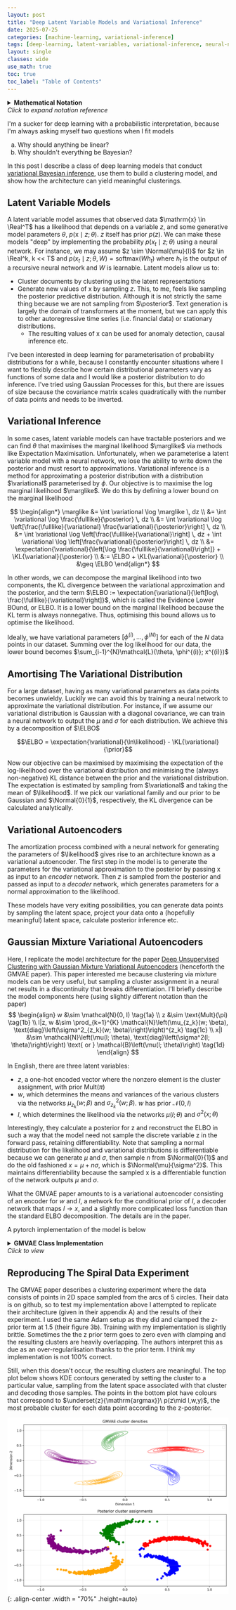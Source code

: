 ```yaml
---
layout: post
title: "Deep Latent Variable Models and Variational Inference"
date: 2025-07-25
categories: [machine-learning, variational-inference]
tags: [deep-learning, latent-variables, variational-inference, neural-networks]
layout: single
classes: wide
use_math: true
toc: true
toc_label: "Table of Contents"
---
```


<script type="text/x-mathjax-config">
    MathJax.Hub.Config({
    extensions: ["tex2jax.js"],
    jax: ["input/TeX", "output/HTML-CSS"],
    tex2jax: {
      inlineMath: [ ['$','$'], ["\\(","\\)"] ],
      displayMath: [ ['$$','$$'], ["\\[","\\]"] ],
      processEscapes: true
    },
    "HTML-CSS": { availableFonts: ["TeX"] }
  });
</script>
<script src="https://cdnjs.cloudflare.com/ajax/libs/mathjax/2.7.1/MathJax.js?config=TeX-AMS-MML_HTMLorMML" type="text/javascript"></script>

$\newcommand{\posterior}{ p(z|x;\theta)}$
$\newcommand{\prior}{ p(z)}$
$\newcommand{\likelihood}{ p(x|z;\theta)}$
$\newcommand{\marglike}{ p(x;\theta)}$
$\newcommand{\fulllike}{ p(x, z;\theta)}$
$\newcommand{\variational}{ q(z;\phi)}$
$\newcommand{\KL}[2]{ \text{KL}(#1 \parallel #2)}$
$\newcommand{\ELBO}{ \mathcal{L}(\theta, \phi; x)}$
$\newcommand{\expectation}[2]{ \mathbb{E}_{#1}[#2]}$
$\newcommand{\Normal}[2]{ \mathcal{N}(#1, #2)}$
$\newcommand{\Real}{ \mathbb{R}}$

<details>
  <summary>
    <strong>Mathematical Notation</strong>
    <br>
    <em>Click to expand notation reference</em>
  </summary>

**Probability Distributions:**

- $\posterior$ - Posterior distribution of latent variables given observed data
- $\prior$ - Prior distribution of latent variables
- $\likelihood$ - Likelihood of observed data given latent variables
- $\marglike$ - Marginal likelihood (evidence)
- $\fulllike$ - Joint distribution of observed and latent variables
- $\variational$ - Variational approximation to the posterior

**Key Terms:**

- $\ELBO$ - Evidence Lower BOund
- $\KL{q}{p}$ - Kullback-Leibler divergence from q to p

**Variables:**

- $x$ - Observed data
- $z$ - Latent variables
- $\theta$ - Generative model parameters
- $\phi$ - Variational parameters
- $w$ - Global latent variable (GMVAE)
- $l$ - Local/cluster-specific latent variable (GMVAE)

</details>

I'm a sucker for deep learning with a probabilistic interpretation, because I'm always asking myself two questions when I fit models
  
 <ol type="a">
  <li>Why should anything be linear?</li>
  <li>Why shouldn't everything be Bayesian?</li>
</ol>

In this post I describe a class of deep learning models that conduct [variational Bayesian inference](https://en.wikipedia.org/wiki/Variational_Bayesian_methods), use them to build a clustering model, and show how the architecture can yield meaningful clusterings.

## Latent Variable Models
A latent variable model assumes that observed data $\mathrm{x} \in \Real^T$ has a likelihood that depends on a variable $z$, and some generative model parameters $\theta$, $p(\mathrm{x} \mid z ; \theta)$. $z$ itself has prior $p(z)$. We can make these models "deep" by implementing the probability $p(x_t \mid z; \theta)$ using a neural network. For instance, we may assume $z \sim \Normal{\mu}{I}$ for $z \in \Real^k, k << T$ and $p(x_t\mid z; \theta, W) = \mathrm{softmax}(Wh_t)$ where $h_t$ is the output of a recursive neural network and $W$ is learnable. Latent models allow us to: 
- Cluster documents by clustering using the latent representations
- Generate new values of x by sampling $z$. This, to me, feels like sampling the posterior predictive distribution. Although it is not strictly the same thing because we are not sampling from $\posterior$. Text generation is largely the domain of transformers at the moment, but we can apply this to other autoregressive time series (i.e. financial data) or stationary distributions. 
    - The resulting values of x can be used for anomaly detection, causal inference etc. 

I've been interested in deep learning for parameterisation of probability distributions for a while, because I constantly encounter situations where I want to flexibly describe how certain distributional parameters vary as functions of some data and I would like a posterior distribution to do inference. I've tried using Gaussian Processes for this, but there are issues of size because the covariance matrix scales quadratically with the number of data points and needs to be inverted. 

## Variational Inference

In some cases, latent variable models can have tractable posteriors and we can find $\theta$ that maximises the marginal likelihood $\marglike$ via methods like Expectation Maximisation. Unfortunately, when we parameterise a latent variable model with a neural network, we lose the ability to write down the posterior and must resort to approximations. Variational inference is a method for approximating a posterior distribution with a distribution $\variational$ parameterised by $\phi$. Our objective is to maximise the log marginal likelihood $\marglike$. We do this by defining a lower bound on the marginal likelihood 

$$
\begin{align*}
\marglike &= \int \variational \log \marglike \, dz \\
&= \int \variational \log \frac{\fulllike}{\posterior} \, dz \\ 
&= \int \variational \log \left[\frac{\fulllike}{\variational} \frac{\variational}{\posterior}\right] \, dz \\ 
&= \int \variational \log \left[\frac{\fulllike}{\variational}\right] \, dz + \int \variational \log \left[\frac{\variational}{\posterior}\right] \, dz \\
&= \expectation{\variational}{\left[\log \frac{\fulllike}{\variational}\right]} + \KL{\variational}{\posterior} \\ 
&:= \ELBO + \KL{\variational}{\posterior} \\
&\geq \ELBO
\end{align*}
 $$

In other words, we can decompose the marginal likelihood into two components, the KL divergence between the variational approximation and the posterior, and the term $\ELBO := \expectation{\variational}{\left[log\ \frac{\fulllike}{\variational}\right]}$, which is called the Evidence Lower BOund, or ELBO. It is a lower bound on the marginal likelihood because the KL term is always nonnegative. Thus, optimising this bound allows us to optimise the likelihood. 

Ideally, we have variational parameters $[\phi^{(i)}, ...,\phi^{(N)}]$ for each of the $N$ data points in our dataset. Summing over the log likelihood for our data, the lower bound becomes $\sum_{i-1}^{N}\mathcal{L}(\theta, \phi^{(i)}; x^{(i)})$ 

## Amortising The Variational Distribution

For a large dataset, having as many variational parameters as data points becomes unwieldy. Luckily we can avoid this by training a neural network to approximate the variational distribution. For instance, if we assume our variational distribution is Gaussian with a diagonal covariance, we can train a neural network to output the $\mu$ and $\sigma$ for each distribution. We achieve this by a decomposition of $\ELBO$

$$\ELBO = \expectation{\variational}{\ln\likelihood} - \KL{\variational}{\prior}$$

Now our objective can be maximised by maximising the expectation of the log-likelihood over the variational distribution and minimising the (always non-negative) KL distance between the prior and the variational distribution. The expectation is estimated by sampling from $\variational$ and taking the mean of $\likelihood$. If we pick our variational family and our prior to be Gaussian and $\Normal{0}{1}$, respectively, the KL divergence can be calculated analytically. 

## Variational Autoencoders

The amortization process combined with a neural network for generating the parameters of $\likelihood$ gives rise to an architecture known as a variational autoencoder. The first step in the model is to generate the parameters for the variational approximation to the posterior by passing x as input to an *encoder* network. Then $z$ is sampled from the posterior and passed as input to a *decoder* network, which generates parameters for a normal approximation to the likelihood.

These models have very exiting possibilities, you can generate data points by sampling the latent space, project your data onto a (hopefully meaningful) latent space, calculate posterior inference etc.

## Gaussian Mixture Variational Autoencoders

Here, I replicate the model architecture for the paper [Deep Unsupervised Clustering with Gaussian Mixture Variational Autoencoders](https://arxiv.org/abs/1611.02648) (henceforth the GMVAE paper). This paper interested me because clustering via mixture models can be very useful, but sampling a cluster assignment in a neural net results in a discontinuity that breaks differentiation. I'll briefly describe the model components here (using slightly different notation than the paper)
$$
\begin{align}
w &\sim \mathcal{N}(0, I) \tag{1a} \\
z &\sim \text{Mult}(\pi) \tag{1b} \\
l|z, w &\sim \prod_{k=1}^{K} \mathcal{N}\left(\mu_{z_k}(w; \beta), \text{diag}\left(\sigma^2_{z_k}(w; \beta)\right)\right)^{z_k} \tag{1c} \\
x|l &\sim \mathcal{N}\left(\mu(l; \theta), \text{diag}\left(\sigma^2(l; \theta)\right)\right) \text{ or } \mathcal{B}\left(\mu(l; \theta)\right) \tag{1d}
\end{align}
$$

In English, there are three latent variables:

- $z$, a one-hot encoded vector where the nonzero element is the cluster assignment, with prior $\text{Mult}(\pi)$
- $w$, which determines the means and variances of the various clusters via the networks $\mu_{z_k}(w; \beta)$ and $\sigma^2_{z_k}(w; \beta)$. $w$ has prior $\mathcal{N}(0, I)$
- $l$, which determines the likelihood via the networks $\mu(l; \theta)$ and $\sigma^2(x; \theta)$

Interestingly, they calculate a posterior for z and reconstruct the ELBO in such a way that the model need not sample the discrete variable z in the forward pass, retaining differentiability. Note that sampling a normal distribution for the likelihood and variational distributions is differentiable because we can generate $\mu$ and $\sigma$, then sample $n$ from $\Normal{0}{1}$ and do the old fashioned $x = \mu + n\sigma$, which is $\Normal{\mu}{\sigma^2}$. This maintains differentiability because the sampled x is a differentiable function of the network outputs $\mu$ and $\sigma$.

What the GMVAE paper amounts to is a variational autoencoder consisting of an encoder for $w$ and $l$, a network for the conditional prior of $l$, a decoder network that maps $l \to x$, and a slightly more complicated loss function than the standard ELBO decomposition. The details are in the paper.

A pytorch implementation of the model is below

<details>
  <summary>
    <strong>GMVAE Class Implementation</strong>
    <br>
    <em>Click to view</em>
  </summary>

```python
import torch
from torch import nn
import torch.nn.functional as F
from torch.distributions import Normal, Categorical
from collections import OrderedDict
from typing import Tuple, Callable, Optional, List
def layer_from_list(dims:list[int], name:str, norm = True, negative = True, act:Callable=nn.Tanh) -> nn.Module:
    """
    Create a sequential list of layers
    """
    layers = OrderedDict()
    for i in range(1,len(dims)):
        layers[f'{name}_{i}'] = nn.Linear(dims[i-1], dims[i])
        if not (negative and i == len(dims)-1): #Skip last decoder activation to get negative reconstructions
            layers[f"{name}_activ_{i}"] = act()
        if norm and i < len(dims)-1:
            layers[f"{name}_norm_{i}"] = nn.LayerNorm(dims[i])
    return nn.Sequential(layers)


class GMVAE(nn.Module):
    def __init__(
        self,
        input_dim: int,
        w_dim: int,
        l_dim: int,
        enc_dim: List[int],
        dec_dim: List[int],
        k: int = 2,
        xav: bool = False
    ) -> None:
        """
        Gaussian Mixture Variational Autoencoder (GMVAE) implementation.
        
        This model learns a hierarchical latent representation with three latent variables:
        - w: A continuous latent variable that captures global structure
        - l: A continuous latent variable that captures local/cluster-specific structure
        - z: A discrete latent variable for cluster assignment (categorical)
        
        The generative model follows: p(x|l) * p(l|w,z) * p(w) * p(z)
        where p(l|w,z) is a mixture of Gaussians conditioned on w and cluster z.
        
        Args:
            input_dim (int): Dimensionality of input data
            w_dim (int): Dimensionality of global latent variable w
            l_dim (int): Dimensionality of local latent variable l
            enc_dim (list[int]): Hidden layer dimensions for encoder network
            dec_dim (list[int]): Hidden layer dimensions for decoder network
            k (int, optional): Number of mixture components/clusters. Defaults to 2.
            xav (bool, optional): Whether to use Xavier initialization. Defaults to False.
            
        Architecture:
            - Encoder: maps x -> (w_mu, w_sigma, l_mu, l_sigma)
            - Decoder: maps l -> (x_mu, x_sigma) 
            - Prior network: maps w -> cluster-specific parameters for p(l|w,z)
        """
        
        """
        GMVAE

        note that instead of x for the latent dim, I use x for the input and l for the latent dimension
        """
        super().__init__()
        self.input_dim = input_dim
        self.k = k
        self.w_dim = w_dim
        self.l_dim = l_dim
        self.cat_dist = Categorical(probs=torch.FloatTensor([1 / k] * k))

        self.decoder = layer_from_list([l_dim] + dec_dim + [input_dim * 2], "decoder")
        # Varational networks. First 2*w_dim outputs are mu and ln_sigmas for the w, the remainder are the l dim
        enc_dim = [input_dim] + enc_dim + [w_dim * 2 + l_dim * 2]
        self.encoder = layer_from_list(enc_dim, "encoder", norm=False, act = nn.ReLU)
        # p(l|w,z) network for conditional prior and z posterior inference
        # input is w_dim dim
        # The outputs are 2k * l_dim which are chunked in to k tensors
        # The first l_dim in each chunk are the means for that cluster, the remainder are log variances
        self.p_l_network = layer_from_list([w_dim, 120, l_dim * 2 * self.k], "p(x|w,z)", act=nn.Tanh, norm=False)

        if xav:
            for m in self.modules():
                if isinstance(m, nn.Linear):
                    # Xavier/Glorot initialization for linear layers
                    nn.init.xavier_uniform_(m.weight)
                    if m.bias is not None:
                        nn.init.constant_(m.bias, 0)

    def reparameterise(
        self,
        mu: torch.Tensor,
        ln_sigma: torch.Tensor,
    ) -> torch.Tensor:
        eps = torch.randn_like(mu)

        l = mu + ln_sigma.exp() * eps
        return l

    def cluster_params(self, params: torch.Tensor, z: torch.Tensor) -> Tuple[torch.Tensor, torch.Tensor]:
        """
        Get the appropriate cluster parameters given the cluster assignments z
        """

        clusters = torch.chunk(params, self.k, -1)
        # z is (batch_size,), mus and ln_sigmas are tuples of (batch_size, latent_dim)
        # Stack mus and ln_sigmas to shape (k, batch_size, latent_dim)
        clusters_stacked = torch.stack(clusters, dim=0)
        selected_clusters = clusters_stacked[z, torch.arange(z.size(0))]
        mu, ln_sigma = torch.chunk(selected_clusters, 2, dim=-1)

        return mu, ln_sigma
    
    def sample(self, N: int = 1000, z: Optional[List[int]] = None, w: Optional[List[float]] = None) -> torch.Tensor:
        device = next(self.parameters()).device
        if w is None:
            w = torch.distributions.MultivariateNormal(torch.zeros((self.w_dim)), torch.eye(self.w_dim)).sample((N,)).to(device)
        if z is None:
            z = torch.distributions.Categorical([1/self.k] * self.k).sample(N).to(device)
        
        cp = self.p_l_network(w)
        l_mu, l_sigma = self.cluster_params(cp, z)

        l = self.reparameterise(l_mu, l_sigma)

        y_mu, y_ln_sigma = torch.chunk(self.decoder(l),2, dim = -1)

        y = self.reparameterise(y_mu, y_ln_sigma)
        return y


    def forward(self, x: torch.FloatTensor, cluster_params: bool = True) -> Tuple[torch.Tensor, torch.Tensor, Optional[torch.Tensor], torch.Tensor, torch.Tensor, torch.Tensor, torch.Tensor, torch.Tensor]:
        device = x.device
        h = self.encoder(x)
        w_params, l_params = torch.split(h, [self.w_dim * 2, self.l_dim * 2], dim=-1)
        w_mu, w_ln_sigma = torch.chunk(w_params, 2, dim=-1)
        l_mu, l_ln_sigma = torch.chunk(l_params, 2, dim=-1)

        w = self.reparameterise(w_mu, w_ln_sigma)
        l = self.reparameterise(l_mu, l_ln_sigma)

        cp = None
        if cluster_params:
            cp = self.p_l_network(w)

        recon_mu, recon_ln_sigma = torch.chunk(self.decoder(l), 2, dim=-1)

        return recon_mu, recon_ln_sigma, cp, w_mu, w_ln_sigma, l_mu, l_ln_sigma, l

    def conditional_prior(self, w_mu: torch.Tensor, w_ln_sigma: torch.Tensor, l_mu: torch.Tensor, l_ln_sigma: torch.Tensor, L: int = 5) -> torch.Tensor:
        result = 0
        for _ in range(L):
            w_j = self.reparameterise(w_mu, w_ln_sigma)
            l_j = self.reparameterise(l_mu, l_ln_sigma)
            cp = self.p_l_network(w_j)
            clusters = torch.chunk(cp, self.k, dim = -1)
            z_posterior = torch.chunk(self.cluster_posterior(cp, l_j), self.k, 0)
            for k in range(self.k):
                cluster_param = clusters[k]
                z_posterior_k = z_posterior[k]
                mu, ln_sigma = torch.chunk(cluster_param, 2, dim = -1)
                q_var = (2 * l_ln_sigma).exp()  # q variance
                p_var = (2 * ln_sigma).exp()
                KL = (0.5 *(q_var/p_var + 2*ln_sigma - 2*l_ln_sigma - 1 + (l_mu - mu).pow(2)/p_var)).sum(dim = -1)
                result += z_posterior_k*KL
        return (result/L).mean()

    def cluster_posterior(
        self,
        cp_params: torch.FloatTensor,
        latent: torch.Tensor,
    ) -> torch.FloatTensor:
        # split into k chunks
        clusters = torch.chunk(cp_params, self.k, -1)

        # joint distributions
        log_joint = [-1] * self.k
        for k in range(self.k):
            # select params for k_th cluster
            mu, ln_sigma = torch.chunk(clusters[k], 2, dim=-1)
            # p(z_k = 1, x)
            log_joint[k] = (
                torch.distributions.Independent(
                    torch.distributions.Normal(mu, ln_sigma.exp()), 1
                )
                .log_prob(latent)
            ) + torch.log(torch.tensor(1.0 / self.k, device=latent.device))
        # Stack on new dim corresponding to the joint probabilit for nonzero assignment for that cluster p(z_k =1 , x)
        log_joint = torch.stack(log_joint, dim=0)

        # Sum over z_k dim to get marginal p(x) for latent
        log_marginal = torch.logsumexp(log_joint, dim = 0)
        

        # P(z|x)
        return (log_joint - log_marginal).exp()

    def loss(
        self,
        x: torch.Tensor,
        w_mu: torch.Tensor, 
        w_ln_sigma: torch.Tensor,
        l_mu: torch.Tensor,
        l_ln_sigma: torch.Tensor,
        cp: torch.Tensor,
        l: torch.Tensor,
        L: int = 30,
        lbd: float = 0
    ) -> Tuple[torch.Tensor, torch.Tensor, torch.Tensor, torch.Tensor, torch.Tensor, torch.Tensor]:
        z_posterior = self.cluster_posterior(cp, l)

        # q(l|x) samples
        variational_x = []
        for _ in range(L):
            l_sample = self.reparameterise(l_mu, l_ln_sigma)
            mc_recon_mu, mc_recon_ln_sigma = torch.chunk(self.decoder(l_sample), 2, dim=-1)
            log_prob = torch.distributions.Independent(
                torch.distributions.Normal(mc_recon_mu, mc_recon_ln_sigma.exp()), 1
            ).log_prob(x)
            variational_x.append(log_prob)
        recon_loss = torch.stack(variational_x, dim=0).mean(dim=0).mean()

        conditional_loss = self.conditional_prior(w_mu, w_ln_sigma, l_mu, l_ln_sigma)
        w_loss = torch.mean(-0.5 * torch.sum(1 + 2*w_ln_sigma - w_mu.pow(2) - (2*w_ln_sigma).exp(), dim=-1))
        # discrete KL divergence
        uniform_prior = torch.log(torch.tensor(1.0 / self.k, device=x.device))
        z_kl = 0
        for k in range(self.k):
            q_z_k = z_posterior[k] + 1e-10
            z_kl += q_z_k * (torch.log(q_z_k) - uniform_prior)

        z_loss = torch.clamp(z_kl.mean(), min=lbd)
        return -1 * recon_loss + conditional_loss + w_loss + z_loss, recon_loss, conditional_loss, w_loss, z_loss, z_kl.mean()

```
</details>

## Reproducing The Spiral Data Experiment

The GMVAE paper describes a clustering experiment where the data consists of points in 2D space sampled from the arcs of 5 circles. Their data is on github, so to test my implementation above I attempted to replicate their architecture (given in their appendix A) and the results of their experiment. I used the same Adam setup as they did and clamped the z-prior term at 1.5 (their figure 3b). Training with my implementation is slightly brittle. Sometimes the the z prior term goes to zero even with clamping and the resulting clusters are heavily overlapping. The authors interpret this as due as an over-regularlisation thanks to the prior term. I think my implementation is not 100% correct. 

Still, when this doesn't occur, the resulting clusters are meaningful. The top plot below shows KDE contours generated by setting the cluster to a particular value, sampling from the latent space associated with that cluster and decoding those samples. The points in the bottom plot have colours that correspond to $\underset{z}{\mathrm{argmax}}\ p(z\mid l,w,y)$, the most probable cluster for each data point according to the z-posterior.

![png](/assets/images/GMVAE/all_cluster_densities.png){: .align-center .width = "70%" .height=auto}